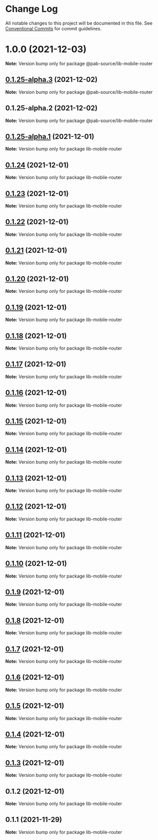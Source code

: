 # Change Log

All notable changes to this project will be documented in this file.
See [Conventional Commits](https://conventionalcommits.org) for commit guidelines.

# 1.0.0 (2021-12-03)

**Note:** Version bump only for package @pab-source/lib-mobile-router

## [0.1.25-alpha.3](https://github.com/compare/@pab-source/lib-mobile-router@0.1.25-alpha.2...@pab-source/lib-mobile-router@0.1.25-alpha.3) (2021-12-02)

**Note:** Version bump only for package @pab-source/lib-mobile-router

## 0.1.25-alpha.2 (2021-12-02)

**Note:** Version bump only for package @pab-source/lib-mobile-router

## [0.1.25-alpha.1](https://github.com/Pab-Source/@pab-source/rn-router/compare/lib-mobile-router@0.1.24...lib-mobile-router@0.1.25-alpha.1) (2021-12-01)

**Note:** Version bump only for package lib-mobile-router

## [0.1.24](https://github.com/Pab-Source/@pab-source/rn-router/compare/lib-mobile-router@0.1.23...lib-mobile-router@0.1.24) (2021-12-01)

**Note:** Version bump only for package lib-mobile-router

## [0.1.23](https://github.com/Pab-Source/@pab-source/rn-router/compare/lib-mobile-router@0.1.22...lib-mobile-router@0.1.23) (2021-12-01)

**Note:** Version bump only for package lib-mobile-router

## [0.1.22](https://github.com/Pab-Source/@pab-source/rn-router/compare/lib-mobile-router@0.1.21...lib-mobile-router@0.1.22) (2021-12-01)

**Note:** Version bump only for package lib-mobile-router

## [0.1.21](https://github.com/Pab-Source/@pab-source/rn-router/compare/lib-mobile-router@0.1.20...lib-mobile-router@0.1.21) (2021-12-01)

**Note:** Version bump only for package lib-mobile-router

## [0.1.20](https://github.com/Pab-Source/@pab-source/rn-router/compare/lib-mobile-router@0.1.19...lib-mobile-router@0.1.20) (2021-12-01)

**Note:** Version bump only for package lib-mobile-router

## [0.1.19](https://github.com/Pab-Source/@pab-source/rn-router/compare/lib-mobile-router@0.1.18...lib-mobile-router@0.1.19) (2021-12-01)

**Note:** Version bump only for package lib-mobile-router

## [0.1.18](https://github.com/Pab-Source/@pab-source/rn-router/compare/lib-mobile-router@0.1.17...lib-mobile-router@0.1.18) (2021-12-01)

**Note:** Version bump only for package lib-mobile-router

## [0.1.17](https://github.com/Pab-Source/@pab-source/rn-router/compare/lib-mobile-router@0.1.16...lib-mobile-router@0.1.17) (2021-12-01)

**Note:** Version bump only for package lib-mobile-router

## [0.1.16](https://github.com/Pab-Source/@pab-source/rn-router/compare/lib-mobile-router@0.1.15...lib-mobile-router@0.1.16) (2021-12-01)

**Note:** Version bump only for package lib-mobile-router

## [0.1.15](https://github.com/Pab-Source/@pab-source/rn-router/compare/lib-mobile-router@0.1.14...lib-mobile-router@0.1.15) (2021-12-01)

**Note:** Version bump only for package lib-mobile-router

## [0.1.14](https://github.com/Pab-Source/@pab-source/rn-router/compare/lib-mobile-router@0.1.13...lib-mobile-router@0.1.14) (2021-12-01)

**Note:** Version bump only for package lib-mobile-router

## [0.1.13](https://github.com/Pab-Source/@pab-source/rn-router/compare/lib-mobile-router@0.1.12...lib-mobile-router@0.1.13) (2021-12-01)

**Note:** Version bump only for package lib-mobile-router

## [0.1.12](https://github.com/Pab-Source/@pab-source/rn-router/compare/lib-mobile-router@0.1.11...lib-mobile-router@0.1.12) (2021-12-01)

**Note:** Version bump only for package lib-mobile-router

## [0.1.11](https://github.com/Pab-Source/@pab-source/rn-router/compare/lib-mobile-router@0.1.10...lib-mobile-router@0.1.11) (2021-12-01)

**Note:** Version bump only for package lib-mobile-router

## [0.1.10](https://github.com/Pab-Source/@pab-source/rn-router/compare/lib-mobile-router@0.1.9...lib-mobile-router@0.1.10) (2021-12-01)

**Note:** Version bump only for package lib-mobile-router

## [0.1.9](https://github.com/Pab-Source/@pab-source/rn-router/compare/lib-mobile-router@0.1.8...lib-mobile-router@0.1.9) (2021-12-01)

**Note:** Version bump only for package lib-mobile-router

## [0.1.8](https://github.com/Pab-Source/@pab-source/rn-router/compare/lib-mobile-router@0.1.7...lib-mobile-router@0.1.8) (2021-12-01)

**Note:** Version bump only for package lib-mobile-router

## [0.1.7](https://github.com/Pab-Source/@pab-source/rn-router/compare/lib-mobile-router@0.1.6...lib-mobile-router@0.1.7) (2021-12-01)

**Note:** Version bump only for package lib-mobile-router

## [0.1.6](https://github.com/Pab-Source/@pab-source/rn-router/compare/lib-mobile-router@0.1.5...lib-mobile-router@0.1.6) (2021-12-01)

**Note:** Version bump only for package lib-mobile-router

## [0.1.5](https://github.com/Pab-Source/@pab-source/rn-router/compare/lib-mobile-router@0.1.4...lib-mobile-router@0.1.5) (2021-12-01)

**Note:** Version bump only for package lib-mobile-router

## [0.1.4](https://github.com/Pab-Source/@pab-source/rn-router/compare/lib-mobile-router@0.1.3...lib-mobile-router@0.1.4) (2021-12-01)

**Note:** Version bump only for package lib-mobile-router

## [0.1.3](https://github.com/Pab-Source/@pab-source/rn-router/compare/lib-mobile-router@0.1.2...lib-mobile-router@0.1.3) (2021-12-01)

**Note:** Version bump only for package lib-mobile-router

## 0.1.2 (2021-12-01)

**Note:** Version bump only for package lib-mobile-router

## 0.1.1 (2021-11-29)

**Note:** Version bump only for package lib-mobile-router
